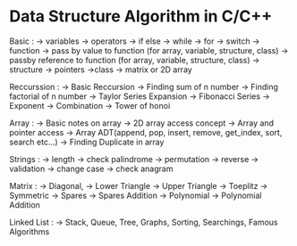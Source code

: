 # Data Structure Algorithm in C/C++

Basic : 
    -> variables
    -> operators
    -> if else
    -> while
    -> for
    -> switch
    -> function
    -> pass by value to function (for array, variable, structure, class)
    -> passby reference to function (for array, variable, structure, class)
    -> structure
    -> pointers
    ->class
    -> matrix or 2D array
  
Reccurssion : 
    -> Basic Reccursion
    -> Finding sum of n number
    -> Finding factorial of n number
    -> Taylor Series Expansion
    -> Fibonacci Series
    -> Exponent
    -> Combination
    -> Tower of honoi
    
 Array :
    -> Basic notes on array
    -> 2D array access concept
    -> Array and pointer access
    -> Array ADT(append, pop, insert, remove, get_index, sort, search etc...)
    -> Finding Duplicate in array


Strings : 
    -> length
    -> check palindrome
    -> permutation
    -> reverse
    -> validation
    -> change case
    -> check anagram
    
Matrix :
    -> Diagonal, 
    -> Lower Triangle
    -> Upper Triangle
    -> Toeplitz
    -> Symmetric
    -> Spares
    -> Spares Addition
    -> Polynomial
    -> Polynomial Addition
    
Linked List :
    ->
Stack, Queue, Tree, Graphs, Sorting, Searchings, Famous Algorithms
